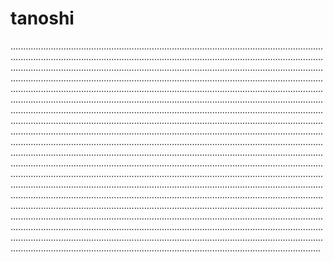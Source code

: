 # tanoshi
...............................................................................................................................................................................................................................................................................................................................................................................................................................................................................................................................................................................................................................................................................................................................................................................................................................................................................................................................................................................................................................................................................................................................................................................................................................................................................................................................................................................................................................................................................................................................................................................................................................................................................................................................................................................................................................................................................................................................................................................................................................................................................................................................................................................................................................................................................................................................................................................................................................................................................................................................................................................